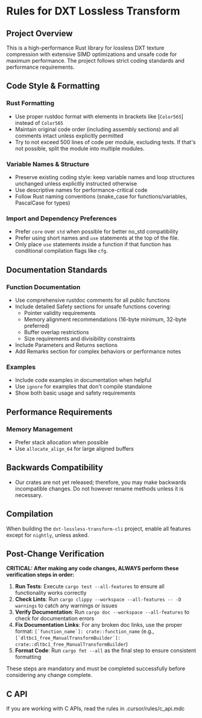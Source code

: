 # Rules for DXT Lossless Transform

## Project Overview

This is a high-performance Rust library for lossless DXT texture compression with extensive SIMD optimizations and unsafe code for maximum performance. The project follows strict coding standards and performance requirements.

## Code Style & Formatting

### Rust Formatting

- Use proper rustdoc format with elements in brackets like [`Color565`] instead of `Color565`
- Maintain original code order (including assembly sections) and all comments intact unless explicitly permitted
- Try to not exceed 500 lines of code per module, excluding tests. If that's not possible, split the module into multiple modules.

### Variable Names & Structure

- Preserve existing coding style: keep variable names and loop structures unchanged unless explicitly instructed otherwise
- Use descriptive names for performance-critical code
- Follow Rust naming conventions (snake_case for functions/variables, PascalCase for types)

### Import and Dependency Preferences

- Prefer `core` over `std` when possible for better no_std compatibility
- Prefer using short names and `use` statements at the top of the file.
- Only place `use` statements inside a function if that function has conditional compilation flags like `cfg`.

## Documentation Standards

### Function Documentation

- Use comprehensive rustdoc comments for all public functions
- Include detailed Safety sections for unsafe functions covering:
  - Pointer validity requirements
  - Memory alignment recommendations (16-byte minimum, 32-byte preferred)
  - Buffer overlap restrictions
  - Size requirements and divisibility constraints
- Include Parameters and Returns sections
- Add Remarks section for complex behaviors or performance notes

### Examples

- Include code examples in documentation when helpful
- Use `ignore` for examples that don't compile standalone
- Show both basic usage and safety requirements

## Performance Requirements

### Memory Management

- Prefer stack allocation when possible
- Use `allocate_align_64` for large aligned buffers

## Backwards Compatibility

- Our crates are not yet released; therefore, you may make backwards incompatible changes. Do not however rename methods unless it is necessary.

## Compilation

When building the `dxt-lossless-transform-cli` project, enable all features except for `nightly`, unless asked.

## Post-Change Verification

**CRITICAL: After making any code changes, ALWAYS perform these verification steps in order:**

1. **Run Tests**: Execute `cargo test --all-features` to ensure all functionality works correctly
2. **Check Lints**: Run `cargo clippy --workspace --all-features -- -D warnings` to catch any warnings or issues
3. **Verify Documentation**: Run `cargo doc --workspace --all-features` to check for documentation errors
4. **Fix Documentation Links**: For any broken doc links, use the proper format: `` [`function_name`]: crate::function_name `` (e.g., `` [`dltbc1_free_ManualTransformBuilder`]: crate::dltbc1_free_ManualTransformBuilder ``)
5. **Format Code**: Run `cargo fmt --all` as the final step to ensure consistent formatting

These steps are mandatory and must be completed successfully before considering any change complete.

## C API

If you are working with C APIs, read the rules in .cursor/rules/c_api.mdc
